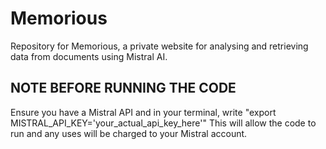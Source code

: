 # Memorious
Repository for Memorious, a private website for analysing and retrieving data from documents using Mistral AI.

## NOTE BEFORE RUNNING THE CODE
Ensure you have a Mistral API and in your terminal, write "export MISTRAL_API_KEY='your_actual_api_key_here'"
This will allow the code to run and any uses will be charged to your Mistral account.
